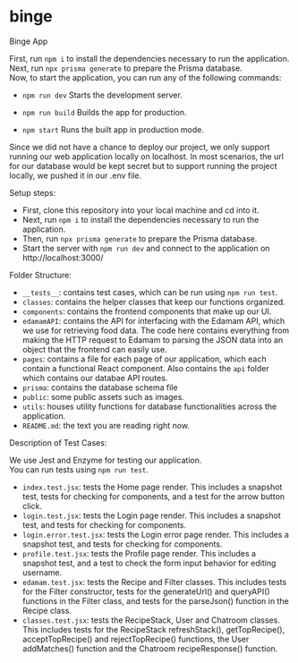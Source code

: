 # binge

Binge App

First, run `npm i` to install the dependencies necessary to run the application.<br />
Next, run `npx prisma generate` to prepare the Prisma database.<br />
Now, to start the application, you can run any of the following commands:

- `npm run dev`
  Starts the development server.

- `npm run build`
  Builds the app for production.

- `npm start`
  Runs the built app in production mode.

Since we did not have a chance to deploy our project, we only support running our web application locally on localhost. In most scenarios, the url for our database would be kept secret but to support running the project locally, we pushed it in our .env file.

Setup steps:
- First, clone this repository into your local machine and cd into it.
- Next, run `npm i` to install the dependencies necessary to run the application.<br />
- Then, run `npx prisma generate` to prepare the Prisma database.<br />
- Start the server with `npm run dev` and connect to the application on http://localhost:3000/


Folder Structure:

- `__tests__`: contains test cases, which can be run using `npm run test`.
- `classes`: contains the helper classes that keep our functions organized.
- `components`: contains the frontend components that make up our UI.
- `edamamAPI`: contains the API for interfacing with the Edamam API, which we use for retrieving food data. The code here contains everything from making the HTTP request to Edamam to parsing the JSON data into an object that the frontend can easily use.
- `pages`: contains a file for each page of our application, which each contain a functional React component. Also contains the `api` folder which contains our databae API routes.
- `prisma`: contains the database schema file
- `public`: some public assets such as images.
- `utils`: houses utility functions for database functionalities across the application.
- `README.md`: the text you are reading right now.

Description of Test Cases:

We use Jest and Enzyme for testing our application.<br />
You can run tests using `npm run test`.

- `index.test.jsx`: tests the Home page render. This includes a snapshot test, tests for checking for components, and a test for the arrow button click.
- `login.test.jsx`: tests the Login page render. This includes a snapshot test, and tests for checking for components.
- `login.error.test.jsx`: tests the Login error page render. This includes a snapshot test, and tests for checking for components.
- `profile.test.jsx`: tests the Profile page render. This includes a snapshot test, and a test to check the form input behavior for editing username.
- `edamam.test.jsx`: tests the Recipe and Filter classes. This includes tests for the Filter constructor, tests for the generateUrl() and queryAPI() functions in the Filter class, and tests for the parseJson() function in the Recipe class.
- `classes.test.jsx`: tests the RecipeStack, User and Chatroom classes. This includes tests for the RecipeStack refreshStack(), getTopRecipe(), acceptTopRecipe() and rejectTopRecipe() functions, the User addMatches() function and the Chatroom recipeResponse() function.
